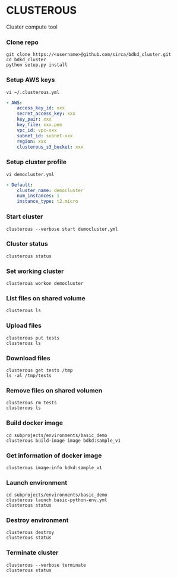 # CLUSTEROUS
Cluster compute tool

### Clone repo
```
git clone https://<username>@github.com/sirca/bdkd_cluster.git
cd bdkd_cluster
python setup.py install
```

### Setup AWS keys
```
vi ~/.clusterous.yml
```

```yaml
- AWS:
    access_key_id: xxx
    secret_access_key: xxx
    key_pair: xxx
    key_file: xxx.pem
    vpc_id: vpc-xxx
    subnet_id: subnet-xxx
    region: xxx
    clusterous_s3_bucket: xxx
```

### Setup cluster profile
```
vi democluster.yml
```

```yaml
- Default:
    cluster_name: democluster
    num_instances: 1
    instance_type: t2.micro
```

### Start cluster
```
clusterous --verbose start democluster.yml
```

### Cluster status
```
clusterous status
```

### Set working cluster
```
clusterous workon democluster
```

### List files on shared volume
```
clusterous ls
```

### Upload files
```
clusterous put tests
clusterous ls
```

### Download files
```
clusterous get tests /tmp
ls -al /tmp/tests
```

### Remove files on shared volumen
```
clusterous rm tests
clusterous ls
```

### Build docker image
```
cd subprojects/environments/basic_demo
clusterous build-image image bdkd:sample_v1
```

### Get information of docker image
```
clusterous image-info bdkd:sample_v1
```

### Launch environment
```
cd subprojects/environments/basic_demo
clusterous launch basic-python-env.yml
clusterous status
```

### Destroy environment
```
clusterous destroy
clusterous status
```

### Terminate cluster
```
clusterous --verbose terminate
clusterous status
```
